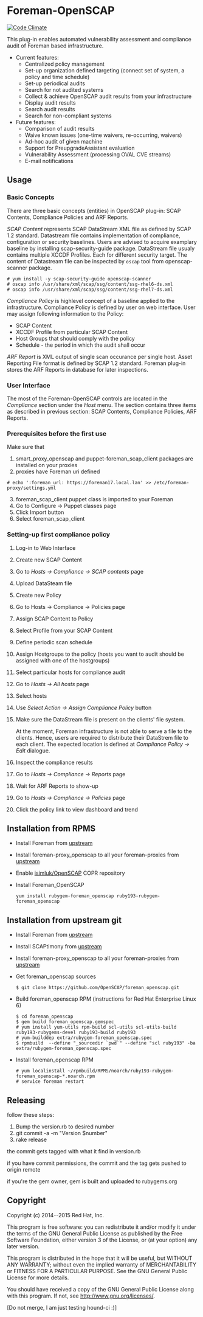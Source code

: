 # Foreman-OpenSCAP

[![Code Climate](https://codeclimate.com/github/OpenSCAP/foreman_openscap/badges/gpa.svg)](https://codeclimate.com/github/OpenSCAP/foreman_openscap)

This plug-in enables automated vulnerability assessment and compliance audit
of Foreman based infrastructure.

+ Current features:
  + Centralized policy management
  + Set-up organization defined targeting (connect set of system, a policy and time schedule)
  + Set-up periodical audits
  + Search for not audited systems
  + Collect & achieve OpenSCAP audit results from your infrastructure
  + Display audit results
  + Search audit results
  + Search for non-compliant systems
+ Future features:
  + Comparison of audit results
  + Waive known issues (one-time waivers, re-occurring, waivers)
  + Ad-hoc audit of given machine
  + Support for PreupgradeAssistant evaluation
  + Vulnerability Assessment (processing OVAL CVE streams)
  + E-mail notifications

## Usage

### Basic Concepts

There are three basic concepts (entities) in OpenSCAP plug-in: SCAP Contents, Compliance
Policies and ARF Reports.

*SCAP Content* represents SCAP DataStream XML file as defined by SCAP 1.2 standard. Datastream
file contains implementation of compliance, configuration or security baselines. Users are
advised to acquire examplary baseline by installing scap-security-guide package. DataStream
file usualy contains multiple XCCDF Profiles. Each for different security target. The content
of Datastream file can be inspected by `oscap` tool from openscap-scanner package.

  ```
  # yum install -y scap-security-guide openscap-scanner
  # oscap info /usr/share/xml/scap/ssg/content/ssg-rhel6-ds.xml
  # oscap info /usr/share/xml/scap/ssg/content/ssg-rhel7-ds.xml
  ```

*Compliance Policy* is highlevel concept of a baseline applied to the infrastructure. Compliance
Policy is defined by user on web interface. User may assign following information to the Policy:
+ SCAP Content
+ XCCDF Profile from particular SCAP Content
+ Host Groups that should comply with the policy
+ Schedule - the period in which the audit shall occur

*ARF Report* is XML output of single scan occurance per single host. Asset Reporting File format
is defined by SCAP 1.2 standard. Foreman plug-in stores the ARF Reports in database for later
inspections.

### User Interface

The most of the Foreman-OpenSCAP controls are located in the *Compliance* section under the *Host*
menu. The section contains three items as described in previous section: SCAP Contents, Compliance
Policies, ARF Reports.

### Prerequisites before the first use

Make sure that
1. smart_proxy_openscap and puppet-foreman_scap_client packages are installed on your proxies
2. proxies have Foreman uri defined
  ```
  # echo ':foreman_url: https://foreman17.local.lan' >> /etc/foreman-proxy/settings.yml
  ```
3. foreman_scap_client puppet class is imported to your Foreman
  1. Go to Configure -> Puppet classes page
  2. Click Import button
  3. Select foreman_scap_client

### Setting-up first compliance policy

1. Log-in to Web Interface
2. Create new SCAP Content
  1. Go to *Hosts -> Compliance -> SCAP contents* page
  2. Upload DataSteam file
3. Create new Policy
  1. Go to Hosts -> Compliance -> Policies page
  2. Assign SCAP Content to Policy
  3. Select Profile from your SCAP Content
  4. Define periodic scan schedule
  5. Assign Hostgroups to the policy (hosts you want to audit should be assigned with one of the
     hostgroups)
4. Select particular hosts for compliance audit
  1. Go to *Hosts -> All hosts* page
  2. Select hosts
  3. Use *Select Action -> Assign Compliance Policy* button
5. Make sure the DataStream file is present on the clients' file system.

   At the moment, Foreman infrastructure is not able to serve a file to the clients. Hence, users
   are required to distribute their DataStrem file to each client. The expected location is
   defined at *Compliance Policy -> Edit* dialogue.
6. Inspect the compliance results
  1. Go to *Hosts -> Compliance -> Reports* page
  2. Wait for ARF Reports to show-up
  3. Go to *Hosts -> Compliance -> Policies* page
  4. Click the policy link to view dashboard and trend

## Installation from RPMS

- Install Foreman from [upstream](http://theforeman.org/)

- Install foreman-proxy_openscap to all your foreman-proxies from [upstream](https://github.com/OpenSCAP/foreman-proxy_openscap)

- Enable [isimluk/OpenSCAP](https://copr.fedoraproject.org/coprs/isimluk/OpenSCAP/) COPR repository

- Install Foreman_OpenSCAP

  ```
  yum install rubygem-foreman_openscap ruby193-rubygem-foreman_openscap
  ```

## Installation from upstream git

- Install Foreman from [upstream](http://theforeman.org/)
- Install SCAPtimony from [upstream](https://github.com/OpenSCAP/scaptimony)
- Install foreman-proxy_openscap to all your foreman-proxies from [upstream](https://github.com/OpenSCAP/foreman-proxy_openscap)
- Get foreman_openscap sources

  ```
  $ git clone https://github.com/OpenSCAP/foreman_openscap.git
  ```

- Build foreman_openscap RPM (instructions for Red Hat Enterprise Linux 6)

  ```
  $ cd foreman_openscap
  $ gem build foreman_openscap.gemspec
  # yum install yum-utils rpm-build scl-utils scl-utils-build ruby193-rubygems-devel ruby193-build ruby193
  # yum-builddep extra/rubygem-foreman_openscap.spec
  $ rpmbuild  --define "_sourcedir `pwd`" --define "scl ruby193" -ba extra/rubygem-foreman_openscap.spec
  ```

- Install foreman_openscap RPM

  ```
  # yum localinstall ~/rpmbuild/RPMS/noarch/ruby193-rubygem-foreman_openscap-*.noarch.rpm
  # service foreman restart
  ```

## Releasing

follow these steps:

1. Bump the version.rb to desired number
2. git commit -a -m "Version $number"
3. rake release

the commit gets tagged with what it find in version.rb

if you have commit permissions, the commit and the tag gets pushed to origin remote

if you're the gem owner, gem is built and uploaded to rubygems.org

## Copyright

Copyright (c) 2014--2015 Red Hat, Inc.

This program is free software: you can redistribute it and/or modify
it under the terms of the GNU General Public License as published by
the Free Software Foundation, either version 3 of the License, or
(at your option) any later version.

This program is distributed in the hope that it will be useful,
but WITHOUT ANY WARRANTY; without even the implied warranty of
MERCHANTABILITY or FITNESS FOR A PARTICULAR PURPOSE.  See the
GNU General Public License for more details.

You should have received a copy of the GNU General Public License
along with this program.  If not, see <http://www.gnu.org/licenses/>.


[Do not merge, I am just testing hound-ci :)]
